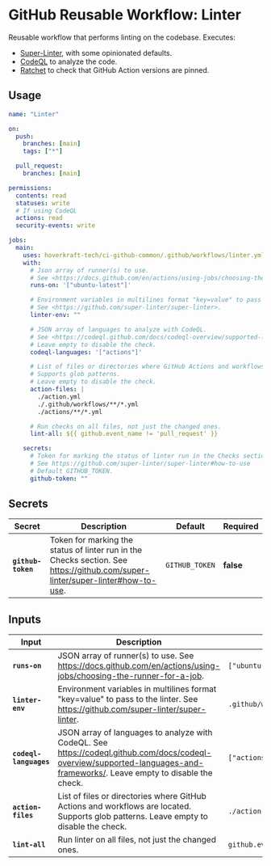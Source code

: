 <!-- start branding -->
<!-- end branding -->
<!-- start title -->

# GitHub Reusable Workflow: Linter

<!-- end title -->
<!-- start badges -->
<!-- end badges -->
<!-- start description -->

Reusable workflow that performs linting on the codebase.
Executes:

- [Super-Linter](https://github.com/super-linter/super-linter), with some opinionated defaults.
- [CodeQL](https://docs.github.com/en/code-security/code-scanning/introduction-to-code-scanning/about-code-scanning-with-codeql) to analyze the code.
- [Ratchet](https://github.com/sethvargo/ratchet) to check that GitHub Action versions are pinned.

<!-- end description -->
<!-- start contents -->
<!-- end contents -->

## Usage

<!-- start usage -->

```yaml
name: "Linter"

on:
  push:
    branches: [main]
    tags: ["*"]

  pull_request:
    branches: [main]

permissions:
  contents: read
  statuses: write
  # If using CodeQL
  actions: read
  security-events: write

jobs:
  main:
    uses: hoverkraft-tech/ci-github-common/.github/workflows/linter.yml@0.23.1
    with:
      # Json array of runner(s) to use.
      # See <https://docs.github.com/en/actions/using-jobs/choosing-the-runner-for-a-job>.
      runs-on: '["ubuntu-latest"]'

      # Environment variables in multilines format "key=value" to pass to the linter.
      # See <https://github.com/super-linter/super-linter>.
      linter-env: ""

      # JSON array of languages to analyze with CodeQL.
      # See <https://codeql.github.com/docs/codeql-overview/supported-languages-and-frameworks/>.
      # Leave empty to disable the check.
      codeql-languages: '["actions"]'

      # List of files or directories where GitHub Actions and workflows are located.
      # Supports glob patterns.
      # Leave empty to disable the check.
      action-files: |
        ./action.yml
        ./.github/workflows/**/*.yml
        ./actions/**/*.yml

      # Run checks on all files, not just the changed ones.
      lint-all: ${{ github.event_name != 'pull_request' }}

    secrets:
      # Token for marking the status of linter run in the Checks section.
      # See https://github.com/super-linter/super-linter#how-to-use
      # Default GITHUB_TOKEN.
      github-token: ""
```

<!-- end usage -->

## Secrets

<!-- start secrets -->

| **Secret**                    | **Description**                                                                                                                  | **Default**               | **Required** |
| ----------------------------- | -------------------------------------------------------------------------------------------------------------------------------- | ------------------------- | ------------ |
| **<code>github-token</code>** | Token for marking the status of linter run in the Checks section. See <https://github.com/super-linter/super-linter#how-to-use>. | <code>GITHUB_TOKEN</code> | **false**    |

<!-- end secrets -->

## Inputs

<!-- start inputs -->

| **Input**                         | **Description**                                                                                                                                                             | **Default**                                                                       | **Type**  | **Required** |
| --------------------------------- | --------------------------------------------------------------------------------------------------------------------------------------------------------------------------- | --------------------------------------------------------------------------------- | --------- | ------------ |
| **<code>runs-on</code>**          | JSON array of runner(s) to use. See <https://docs.github.com/en/actions/using-jobs/choosing-the-runner-for-a-job>.                                                          | <code>["ubuntu-latest"]<code>                                                     | `string`  | **false**    |
| **<code>linter-env</code>**       | Environment variables in multilines format "key=value" to pass to the linter. See <https://github.com/super-linter/super-linter>.                                           | <code>.github/workflows\nactions</code>                                           | `string`  | **false**    |
| **<code>codeql-languages</code>** | JSON array of languages to analyze with CodeQL. See <https://codeql.github.com/docs/codeql-overview/supported-languages-and-frameworks/>. Leave empty to disable the check. | <code>["actions"]</code>                                                          | `string`  | **false**    |
| **<code>action-files</code>**     | List of files or directories where GitHub Actions and workflows are located. Supports glob patterns. Leave empty to disable the check.                                      | <code>./action.yml\n./.github/workflows/\*\*/\*.yml\n./actions/\*\*/\*.yml</code> | `string`  | **false**    |
| **<code>lint-all</code>**         | Run linter on all files, not just the changed ones.                                                                                                                         | <code>github.event_name != 'pull_request'</code>                                  | `boolean` | **false**    |

<!-- end inputs -->

<!-- start outputs -->
<!-- end outputs -->
<!-- start [.github/ghadocs/examples/] -->
<!-- end [.github/ghadocs/examples/] -->
